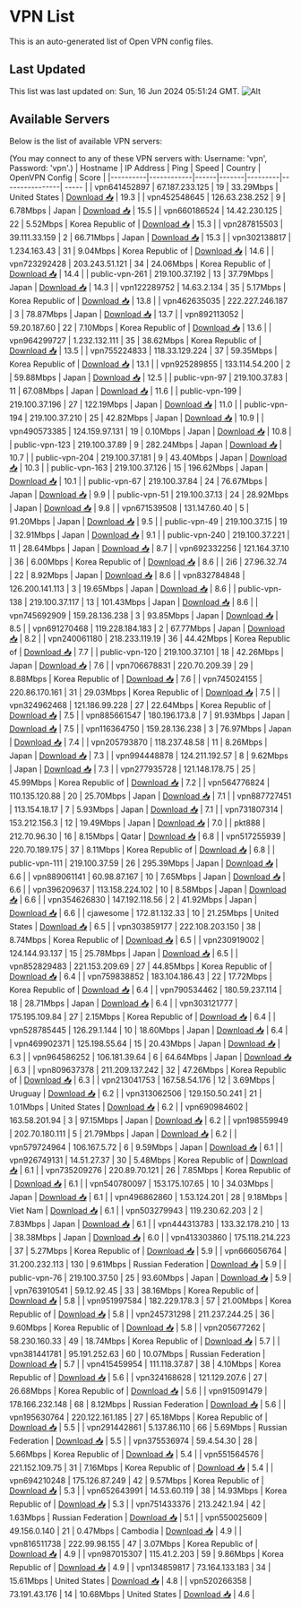 # VPN List

This is an auto-generated list of Open VPN config files.

## Last Updated

This list was last updated on: Sun, 16 Jun 2024 05:51:24 GMT.
![Alt](https://repobeats.axiom.co/api/embed/186b98318ef1479477931607c1ad7d823f12451f.svg "Repobeats analytics image")

## Available Servers

Below is the list of available VPN servers:

(You may connect to any of these VPN servers with: Username: 'vpn', Password: 'vpn'.)
| Hostname | IP Address | Ping | Speed | Country | OpenVPN Config | Score |
|----------|------------|------|-------|---------|----------------| ----- |
| vpn641452897 | 67.187.233.125 | 19 | 33.29Mbps | United States | [Download 📥](./configs/server_0_US.ovpn) | 19.3 |
| vpn452548645 | 126.63.238.252 | 9 | 6.78Mbps | Japan | [Download 📥](./configs/server_1_JP.ovpn) | 15.5 |
| vpn660186524 | 14.42.230.125 | 22 | 5.52Mbps | Korea Republic of | [Download 📥](./configs/server_2_KR.ovpn) | 15.3 |
| vpn287815503 | 39.111.33.159 | 2 | 66.71Mbps | Japan | [Download 📥](./configs/server_3_JP.ovpn) | 15.3 |
| vpn302138817 | 1.234.163.43 | 31 | 9.04Mbps | Korea Republic of | [Download 📥](./configs/server_4_KR.ovpn) | 14.6 |
| vpn723292428 | 203.243.51.121 | 34 | 24.06Mbps | Korea Republic of | [Download 📥](./configs/server_5_KR.ovpn) | 14.4 |
| public-vpn-261 | 219.100.37.192 | 13 | 37.79Mbps | Japan | [Download 📥](./configs/server_6_JP.ovpn) | 14.3 |
| vpn122289752 | 14.63.2.134 | 35 | 5.17Mbps | Korea Republic of | [Download 📥](./configs/server_7_KR.ovpn) | 13.8 |
| vpn462635035 | 222.227.246.187 | 3 | 78.87Mbps | Japan | [Download 📥](./configs/server_8_JP.ovpn) | 13.7 |
| vpn892113052 | 59.20.187.60 | 22 | 7.10Mbps | Korea Republic of | [Download 📥](./configs/server_9_KR.ovpn) | 13.6 |
| vpn964299727 | 1.232.132.111 | 35 | 38.62Mbps | Korea Republic of | [Download 📥](./configs/server_10_KR.ovpn) | 13.5 |
| vpn755224833 | 118.33.129.224 | 37 | 59.35Mbps | Korea Republic of | [Download 📥](./configs/server_11_KR.ovpn) | 13.1 |
| vpn925289855 | 133.114.54.200 | 2 | 59.88Mbps | Japan | [Download 📥](./configs/server_12_JP.ovpn) | 12.5 |
| public-vpn-97 | 219.100.37.83 | 11 | 67.08Mbps | Japan | [Download 📥](./configs/server_13_JP.ovpn) | 11.6 |
| public-vpn-199 | 219.100.37.196 | 27 | 122.19Mbps | Japan | [Download 📥](./configs/server_14_JP.ovpn) | 11.0 |
| public-vpn-194 | 219.100.37.210 | 25 | 42.82Mbps | Japan | [Download 📥](./configs/server_15_JP.ovpn) | 10.9 |
| vpn490573385 | 124.159.97.131 | 19 | 0.10Mbps | Japan | [Download 📥](./configs/server_16_JP.ovpn) | 10.8 |
| public-vpn-123 | 219.100.37.89 | 9 | 282.24Mbps | Japan | [Download 📥](./configs/server_17_JP.ovpn) | 10.7 |
| public-vpn-204 | 219.100.37.181 | 9 | 43.40Mbps | Japan | [Download 📥](./configs/server_18_JP.ovpn) | 10.3 |
| public-vpn-163 | 219.100.37.126 | 15 | 196.62Mbps | Japan | [Download 📥](./configs/server_19_JP.ovpn) | 10.1 |
| public-vpn-67 | 219.100.37.84 | 24 | 76.67Mbps | Japan | [Download 📥](./configs/server_20_JP.ovpn) | 9.9 |
| public-vpn-51 | 219.100.37.13 | 24 | 28.92Mbps | Japan | [Download 📥](./configs/server_21_JP.ovpn) | 9.8 |
| vpn671539508 | 131.147.60.40 | 5 | 91.20Mbps | Japan | [Download 📥](./configs/server_22_JP.ovpn) | 9.5 |
| public-vpn-49 | 219.100.37.15 | 19 | 32.91Mbps | Japan | [Download 📥](./configs/server_23_JP.ovpn) | 9.1 |
| public-vpn-240 | 219.100.37.221 | 11 | 28.64Mbps | Japan | [Download 📥](./configs/server_24_JP.ovpn) | 8.7 |
| vpn692332256 | 121.164.37.10 | 36 | 6.00Mbps | Korea Republic of | [Download 📥](./configs/server_25_KR.ovpn) | 8.6 |
| 2i6 | 27.96.32.74 | 22 | 8.92Mbps | Japan | [Download 📥](./configs/server_26_JP.ovpn) | 8.6 |
| vpn832784848 | 126.200.141.113 | 3 | 19.65Mbps | Japan | [Download 📥](./configs/server_27_JP.ovpn) | 8.6 |
| public-vpn-138 | 219.100.37.117 | 13 | 101.43Mbps | Japan | [Download 📥](./configs/server_28_JP.ovpn) | 8.6 |
| vpn745692909 | 159.28.136.238 | 3 | 93.85Mbps | Japan | [Download 📥](./configs/server_29_JP.ovpn) | 8.5 |
| vpn691270468 | 119.228.184.183 | 2 | 67.77Mbps | Japan | [Download 📥](./configs/server_30_JP.ovpn) | 8.2 |
| vpn240061180 | 218.233.119.19 | 36 | 44.42Mbps | Korea Republic of | [Download 📥](./configs/server_31_KR.ovpn) | 7.7 |
| public-vpn-120 | 219.100.37.101 | 18 | 42.26Mbps | Japan | [Download 📥](./configs/server_32_JP.ovpn) | 7.6 |
| vpn706678831 | 220.70.209.39 | 29 | 8.88Mbps | Korea Republic of | [Download 📥](./configs/server_33_KR.ovpn) | 7.6 |
| vpn745024155 | 220.86.170.161 | 31 | 29.03Mbps | Korea Republic of | [Download 📥](./configs/server_34_KR.ovpn) | 7.5 |
| vpn324962468 | 121.186.99.228 | 27 | 22.64Mbps | Korea Republic of | [Download 📥](./configs/server_35_KR.ovpn) | 7.5 |
| vpn885661547 | 180.196.173.8 | 7 | 91.93Mbps | Japan | [Download 📥](./configs/server_36_JP.ovpn) | 7.5 |
| vpn116364750 | 159.28.136.238 | 3 | 76.97Mbps | Japan | [Download 📥](./configs/server_37_JP.ovpn) | 7.4 |
| vpn205793870 | 118.237.48.58 | 11 | 8.26Mbps | Japan | [Download 📥](./configs/server_38_JP.ovpn) | 7.3 |
| vpn994448878 | 124.211.192.57 | 8 | 9.62Mbps | Japan | [Download 📥](./configs/server_39_JP.ovpn) | 7.3 |
| vpn277935728 | 121.148.178.75 | 25 | 45.99Mbps | Korea Republic of | [Download 📥](./configs/server_40_KR.ovpn) | 7.2 |
| vpn564776824 | 110.135.120.88 | 20 | 25.70Mbps | Japan | [Download 📥](./configs/server_41_JP.ovpn) | 7.1 |
| vpn887727451 | 113.154.18.17 | 7 | 5.93Mbps | Japan | [Download 📥](./configs/server_42_JP.ovpn) | 7.1 |
| vpn731807314 | 153.212.156.3 | 12 | 19.49Mbps | Japan | [Download 📥](./configs/server_43_JP.ovpn) | 7.0 |
| pkt888 | 212.70.96.30 | 16 | 8.15Mbps | Qatar | [Download 📥](./configs/server_44_QA.ovpn) | 6.8 |
| vpn517255939 | 220.70.189.175 | 37 | 8.11Mbps | Korea Republic of | [Download 📥](./configs/server_45_KR.ovpn) | 6.8 |
| public-vpn-111 | 219.100.37.59 | 26 | 295.39Mbps | Japan | [Download 📥](./configs/server_46_JP.ovpn) | 6.6 |
| vpn889061141 | 60.98.87.167 | 10 | 7.65Mbps | Japan | [Download 📥](./configs/server_47_JP.ovpn) | 6.6 |
| vpn396209637 | 113.158.224.102 | 10 | 8.58Mbps | Japan | [Download 📥](./configs/server_48_JP.ovpn) | 6.6 |
| vpn354626830 | 147.192.118.56 | 2 | 41.92Mbps | Japan | [Download 📥](./configs/server_49_JP.ovpn) | 6.6 |
| cjawesome | 172.81.132.33 | 10 | 21.25Mbps | United States | [Download 📥](./configs/server_50_US.ovpn) | 6.5 |
| vpn303859177 | 222.108.203.150 | 38 | 8.74Mbps | Korea Republic of | [Download 📥](./configs/server_51_KR.ovpn) | 6.5 |
| vpn230919002 | 124.144.93.137 | 15 | 25.78Mbps | Japan | [Download 📥](./configs/server_52_JP.ovpn) | 6.5 |
| vpn852829483 | 221.153.209.69 | 27 | 44.85Mbps | Korea Republic of | [Download 📥](./configs/server_53_KR.ovpn) | 6.4 |
| vpn759838852 | 183.104.186.43 | 22 | 17.72Mbps | Korea Republic of | [Download 📥](./configs/server_54_KR.ovpn) | 6.4 |
| vpn790534462 | 180.59.237.114 | 18 | 28.71Mbps | Japan | [Download 📥](./configs/server_55_JP.ovpn) | 6.4 |
| vpn303121777 | 175.195.109.84 | 27 | 2.15Mbps | Korea Republic of | [Download 📥](./configs/server_56_KR.ovpn) | 6.4 |
| vpn528785445 | 126.29.1.144 | 10 | 18.60Mbps | Japan | [Download 📥](./configs/server_57_JP.ovpn) | 6.4 |
| vpn469902371 | 125.198.55.64 | 15 | 20.43Mbps | Japan | [Download 📥](./configs/server_58_JP.ovpn) | 6.3 |
| vpn964586252 | 106.181.39.64 | 6 | 64.64Mbps | Japan | [Download 📥](./configs/server_59_JP.ovpn) | 6.3 |
| vpn809637378 | 211.209.137.242 | 32 | 47.26Mbps | Korea Republic of | [Download 📥](./configs/server_60_KR.ovpn) | 6.3 |
| vpn213041753 | 167.58.54.176 | 12 | 3.69Mbps | Uruguay | [Download 📥](./configs/server_61_UY.ovpn) | 6.2 |
| vpn313062506 | 129.150.50.241 | 21 | 1.01Mbps | United States | [Download 📥](./configs/server_62_US.ovpn) | 6.2 |
| vpn690984602 | 163.58.201.94 | 3 | 97.15Mbps | Japan | [Download 📥](./configs/server_63_JP.ovpn) | 6.2 |
| vpn198559949 | 202.70.180.111 | 5 | 21.79Mbps | Japan | [Download 📥](./configs/server_64_JP.ovpn) | 6.2 |
| vpn579724964 | 106.167.5.72 | 6 | 9.59Mbps | Japan | [Download 📥](./configs/server_65_JP.ovpn) | 6.1 |
| vpn926749131 | 14.51.27.37 | 30 | 5.48Mbps | Korea Republic of | [Download 📥](./configs/server_66_KR.ovpn) | 6.1 |
| vpn735209276 | 220.89.70.121 | 26 | 7.85Mbps | Korea Republic of | [Download 📥](./configs/server_67_KR.ovpn) | 6.1 |
| vpn540780097 | 153.175.107.65 | 10 | 34.03Mbps | Japan | [Download 📥](./configs/server_68_JP.ovpn) | 6.1 |
| vpn496862860 | 1.53.124.201 | 28 | 9.18Mbps | Viet Nam | [Download 📥](./configs/server_69_VN.ovpn) | 6.1 |
| vpn503279943 | 119.230.62.203 | 2 | 7.83Mbps | Japan | [Download 📥](./configs/server_70_JP.ovpn) | 6.1 |
| vpn444313783 | 133.32.178.210 | 13 | 38.38Mbps | Japan | [Download 📥](./configs/server_71_JP.ovpn) | 6.0 |
| vpn413303860 | 175.118.214.223 | 37 | 5.27Mbps | Korea Republic of | [Download 📥](./configs/server_72_KR.ovpn) | 5.9 |
| vpn666056764 | 31.200.232.113 | 130 | 9.61Mbps | Russian Federation | [Download 📥](./configs/server_73_RU.ovpn) | 5.9 |
| public-vpn-76 | 219.100.37.50 | 25 | 93.60Mbps | Japan | [Download 📥](./configs/server_74_JP.ovpn) | 5.9 |
| vpn763910541 | 59.12.92.45 | 33 | 38.16Mbps | Korea Republic of | [Download 📥](./configs/server_75_KR.ovpn) | 5.8 |
| vpn951997584 | 182.229.178.3 | 57 | 21.00Mbps | Korea Republic of | [Download 📥](./configs/server_76_KR.ovpn) | 5.8 |
| vpn245731298 | 211.237.244.25 | 36 | 9.60Mbps | Korea Republic of | [Download 📥](./configs/server_77_KR.ovpn) | 5.8 |
| vpn205677262 | 58.230.160.33 | 49 | 18.74Mbps | Korea Republic of | [Download 📥](./configs/server_78_KR.ovpn) | 5.7 |
| vpn381441781 | 95.191.252.63 | 60 | 10.07Mbps | Russian Federation | [Download 📥](./configs/server_79_RU.ovpn) | 5.7 |
| vpn415459954 | 111.118.37.87 | 38 | 4.10Mbps | Korea Republic of | [Download 📥](./configs/server_80_KR.ovpn) | 5.6 |
| vpn324168628 | 121.129.207.6 | 27 | 26.68Mbps | Korea Republic of | [Download 📥](./configs/server_81_KR.ovpn) | 5.6 |
| vpn915091479 | 178.166.232.148 | 68 | 8.12Mbps | Russian Federation | [Download 📥](./configs/server_82_RU.ovpn) | 5.6 |
| vpn195630764 | 220.122.161.185 | 27 | 65.18Mbps | Korea Republic of | [Download 📥](./configs/server_83_KR.ovpn) | 5.5 |
| vpn291442861 | 5.137.86.110 | 66 | 5.69Mbps | Russian Federation | [Download 📥](./configs/server_84_RU.ovpn) | 5.5 |
| vpn375536974 | 59.4.54.30 | 28 | 5.66Mbps | Korea Republic of | [Download 📥](./configs/server_85_KR.ovpn) | 5.4 |
| vpn551564576 | 221.152.109.75 | 31 | 7.16Mbps | Korea Republic of | [Download 📥](./configs/server_86_KR.ovpn) | 5.4 |
| vpn694210248 | 175.126.87.249 | 42 | 9.57Mbps | Korea Republic of | [Download 📥](./configs/server_87_KR.ovpn) | 5.3 |
| vpn652643991 | 14.53.60.119 | 38 | 14.93Mbps | Korea Republic of | [Download 📥](./configs/server_88_KR.ovpn) | 5.3 |
| vpn751433376 | 213.242.1.94 | 42 | 1.63Mbps | Russian Federation | [Download 📥](./configs/server_89_RU.ovpn) | 5.1 |
| vpn550025609 | 49.156.0.140 | 21 | 0.47Mbps | Cambodia | [Download 📥](./configs/server_90_KH.ovpn) | 4.9 |
| vpn816511738 | 222.99.98.155 | 47 | 3.07Mbps | Korea Republic of | [Download 📥](./configs/server_91_KR.ovpn) | 4.9 |
| vpn987015307 | 115.41.2.203 | 59 | 9.86Mbps | Korea Republic of | [Download 📥](./configs/server_92_KR.ovpn) | 4.9 |
| vpn134859817 | 73.164.133.183 | 34 | 15.61Mbps | United States | [Download 📥](./configs/server_93_US.ovpn) | 4.8 |
| vpn520266358 | 73.191.43.176 | 14 | 10.68Mbps | United States | [Download 📥](./configs/server_94_US.ovpn) | 4.6 |
